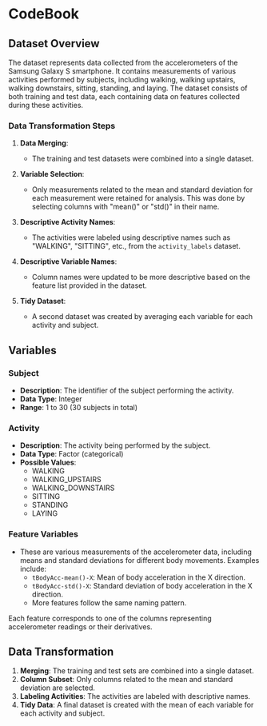 # CodeBook

## Dataset Overview
The dataset represents data collected from the accelerometers of the Samsung Galaxy S smartphone. It contains measurements of various activities performed by subjects, including walking, walking upstairs, walking downstairs, sitting, standing, and laying. The dataset consists of both training and test data, each containing data on features collected during these activities.

### Data Transformation Steps
1. **Data Merging**:
   - The training and test datasets were combined into a single dataset.

2. **Variable Selection**:
   - Only measurements related to the mean and standard deviation for each measurement were retained for analysis. This was done by selecting columns with "mean()" or "std()" in their name.

3. **Descriptive Activity Names**:
   - The activities were labeled using descriptive names such as "WALKING", "SITTING", etc., from the `activity_labels` dataset.

4. **Descriptive Variable Names**:
   - Column names were updated to be more descriptive based on the feature list provided in the dataset.

5. **Tidy Dataset**:
   - A second dataset was created by averaging each variable for each activity and subject.

## Variables

### Subject
- **Description**: The identifier of the subject performing the activity.
- **Data Type**: Integer
- **Range**: 1 to 30 (30 subjects in total)

### Activity
- **Description**: The activity being performed by the subject.
- **Data Type**: Factor (categorical)
- **Possible Values**: 
  - WALKING
  - WALKING_UPSTAIRS
  - WALKING_DOWNSTAIRS
  - SITTING
  - STANDING
  - LAYING

### Feature Variables
- These are various measurements of the accelerometer data, including means and standard deviations for different body movements. Examples include:
  - `tBodyAcc-mean()-X`: Mean of body acceleration in the X direction.
  - `tBodyAcc-std()-X`: Standard deviation of body acceleration in the X direction.
  - More features follow the same naming pattern.

Each feature corresponds to one of the columns representing accelerometer readings or their derivatives.

## Data Transformation
1. **Merging**: The training and test sets are combined into a single dataset.
2. **Column Subset**: Only columns related to the mean and standard deviation are selected.
3. **Labeling Activities**: The activities are labeled with descriptive names.
4. **Tidy Data**: A final dataset is created with the mean of each variable for each activity and subject.
